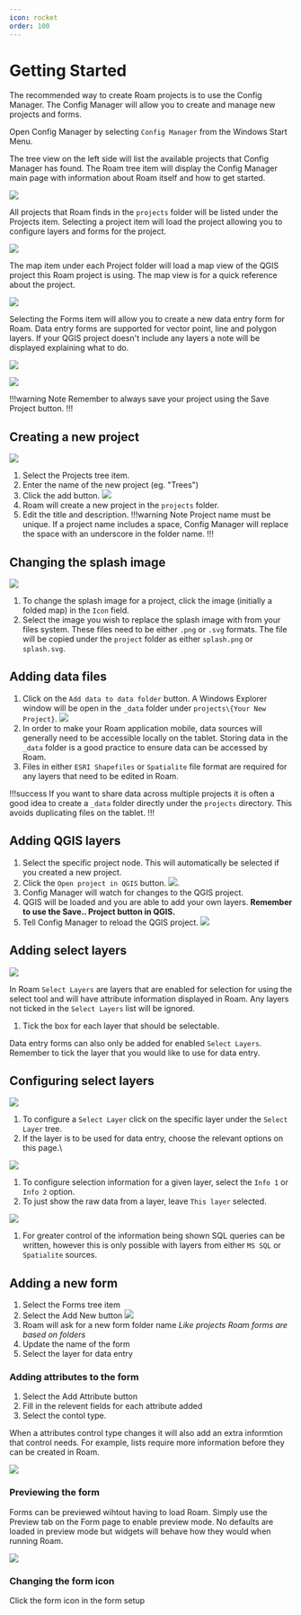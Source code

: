```yaml
---
icon: rocket
order: 100
---
```


# Getting Started

The recommended way to create Roam projects is to use the Config Manager. The Config Manager will allow you to create and manage new projects and forms.

Open Config Manager by selecting `Config Manager` from the Windows Start Menu.

The tree view on the left side will list the available projects that Config Manager has found.  The Roam tree item will display the Config Manager main page with information about Roam itself and how to get started.

![](../images/config_home.png)

All projects that Roam finds in the `projects` folder will be listed under the Projects item. Selecting a project item will load the project allowing you to configure layers and forms for the project.

![](../images/config_projectinfo.png)

The map item under each Project folder will load a map view of the QGIS project this Roam project is using. The map view is for a quick reference about the project. 

![](../images/config_map.png)

Selecting the Forms item will allow you to create a new data entry form for Roam.  Data entry forms are supported for vector point, line and polygon layers.  If your QGIS project doesn't include any layers a note will be displayed explaining what to do.

![](../images/config_formlist.png)

![](../images/config_form.png)

!!!warning Note
Remember to always save your project using the Save Project button.
!!!

## Creating a new project

![](../images/config_newproject.png)

1. Select the Projects tree item.
1. Enter the name of the new project (eg. "Trees")
1. Click the add button. ![](../images/config_add.png)
1. Roam will create a new project in the `projects` folder.
1. Edit the title and description.
!!!warning Note
Project name must be unique.  If a project name includes a space, Config Manager will replace the space with an underscore in the folder name.
!!!

## Changing the splash image

![](../images/config_openfolder.png)

1. To change the splash image for a project, click the image (initially a folded map) in the `Icon` field.
1. Select the image you wish to replace the splash image with from your files system.  These files need to be either `.png` or `.svg` formats.  The file will be copied under the `project` folder as either `splash.png` or `splash.svg`.

## Adding data files

1. Click on the `Add data to data folder` button.  A Windows Explorer window will be open in the `_data` folder under `projects\{Your New Project}`. ![](../images/config_adddata.png)
1. In order to make your Roam application mobile, data sources will generally need to be accessible locally on the tablet.  Storing data in the `_data` folder is a good practice to ensure data can be accessed by Roam.
1. Files in either `ESRI Shapefiles` or `Spatialite` file format are required for any layers that need to be edited in Roam.

!!!success
If you want to share data across multiple projects it is often a good idea to create a `_data` folder directly under the `projects` directory.  This avoids duplicating files on the tablet.
!!!

## Adding QGIS layers

1. Select the specific project node.  This will automatically be selected if you created a new project.
1. Click the `Open project in QGIS` button. ![](../images/config_openqgis.png).
1. Config Manager will watch for changes to the QGIS project.
1. QGIS will be loaded and you are able to add your own layers. **Remember to use the Save.. Project button in QGIS.**
1. Tell Config Manager to reload the QGIS project.
![](../images/config_qgis_reload.png)

## Adding select layers

![](../images/config_selectlayer.png)

In Roam `Select Layers` are layers that are enabled for selection for using the select tool and will have attribute information displayed in Roam.  Any layers not ticked in the `Select Layers` list will be ignored.

1. Tick the box for each layer that should be selectable.  

Data entry forms can also only be added for enabled `Select Layers`.  Remember to tick the layer that you would like to use for data entry.

## Configuring select layers

![](../images/config_selectlayerconfig.png)

1. To configure a `Select Layer` click on the specific layer under the `Select Layer` tree.
1. If the layer is to be used for data entry, choose the relevant options on this page.\

![](../images/config_info1.png)

1. To configure selection information for a given layer, select the `Info 1` or `Info 2` option.
1. To just show the raw data from a layer, leave `This layer` selected.

![](../images/config_info1query.png)

1. For greater control of the information being shown SQL queries can be written, however this is only possible with layers from either `MS SQL` or `Spatialite` sources.

## Adding a new form

1. Select the Forms tree item
2. Select the Add New button ![](../images/config_add.png)
3. Roam will ask for a new form folder name _Like projects Roam forms are based on folders_
4. Update the name of the form
5. Select the layer for data entry

### Adding attributes to the form

1. Select the Add Attribute button
2. Fill in the relevent fields for each attribute added
3. Select the contol type.

When a attributes control type changes it will also add an extra informtion that control needs.  For example, lists require more information before they can be created in Roam.

![](../images/config_list.png)

### Previewing the form

Forms can be previewed wihtout having to load Roam.  Simply use the Preview tab on the Form page to enable preview mode.  No defaults are loaded in preview mode but widgets will behave how they would when running Roam.

![](../images/config_preview.png)

### Changing the form icon

Click the form icon in the form setup 

